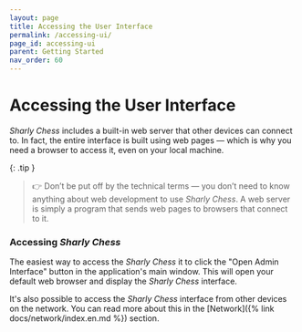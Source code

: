 ```yaml
---
layout: page
title: Accessing the User Interface
permalink: /accessing-ui/
page_id: accessing-ui
parent: Getting Started
nav_order: 60
---
```


# Accessing the User Interface

_Sharly Chess_ includes a built-in web server that other devices can connect to.
In fact, the entire interface is built using web pages — which is why you need a browser to access it, even on your local machine.

{: .tip }
> :point_right: Don’t be put off by the technical terms — you don’t need to know anything about web development to use _Sharly Chess_.
> A web server is simply a program that sends web pages to browsers that connect to it.

### Accessing _Sharly Chess_

The easiest way to access the _Sharly Chess_ it to click the "Open Admin Interface" button in the application's main window.  This will open your default web browser and display the _Sharly Chess_ interface.

It's also possible to access the _Sharly Chess_ interface from other devices on the network.  You can read more about this in the [Network]({% link docs/network/index.en.md %}) section.
